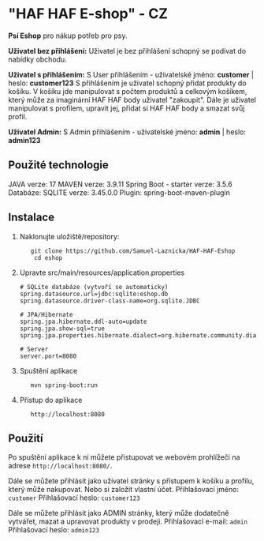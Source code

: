 # "HAF HAF E-shop" - CZ

**Psí Eshop** pro nákup potřeb pro psy.

**Uživatel bez přihlášení:**
Uživatel je bez přihlášení schopný se podívat do nabídky obchodu.

**Uživatel s přihlášením:**
S User přihlášením - uživatelské jméno: **customer** | heslo: **customer123**
S přihlášením je uživatel schopný přidat produkty do košíku. 
V košíku jde manipulovat s počtem produktů a celkovým košíkem, který může za imaginární HAF HAF body uživatel "zakoupit".
Dále je uživatel manipulovat s profilem, upravit jej, přidat si HAF HAF body a smazat svůj profil.

**Uživatel Admin:**
S Admin přihlášením - uživatelské jméno: **admin** | heslo: **admin123**

## Použité technologie

JAVA verze: 17
MAVEN verze: 3.9.11
Spring Boot - starter verze: 3.5.6
Databáze: SQLITE verze: 3.45.0.0
Plugin: spring-boot-maven-plugin

## Instalace

1. Naklonujte uložiště/repository:
    ```
       git clone https://github.com/Samuel-Laznicka/HAF-HAF-Eshop
        cd eshop
    ```

2. Upravte src/main/resources/application.properties
    ```
    # SQLite databáze (vytvoří se automaticky)
    spring.datasource.url=jdbc:sqlite:eshop.db
    spring.datasource.driver-class-name=org.sqlite.JDBC
    
    # JPA/Hibernate
    spring.jpa.hibernate.ddl-auto=update
    spring.jpa.show-sql=true
    spring.jpa.properties.hibernate.dialect=org.hibernate.community.dialect.SQLiteDialect
    
    # Server
    server.port=8080
    ```

3. Spuštění aplikace
    ```
       mvn spring-boot:run
    ```

4. Přístup do aplikace
    ```
       http://localhost:8080
    ```

## Použití

Po spuštění aplikace k ní můžete přistupovat ve webovém prohlížeči na adrese `http://localhost:8080/`.

Dále se můžete přihlásit jako uživatel stránky s přístupem k košíku a profilu, který může nakupovat. Nebo si založit vlastní účet.
Přihlašovací jméno: `customer`
Přihlašovací heslo: `customer123`

Dále se můžete přihlásit jako ADMIN stránky, který může dodatečně vytvářet, mazat a upravovat produkty v prodeji.
Přihlašovací e-mail: `admin`
Přihlašovací heslo: `admin123`
